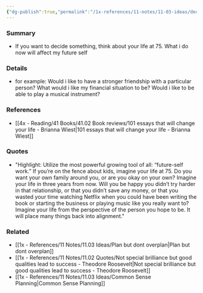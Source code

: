 ```yaml
---
{"dg-publish":true,"permalink":"/1x-references/11-notes/11-03-ideas/decision-tool-what-would-my-future-self-like/","title":"Decision tool - What would my future self like"}
---
```



### Summary
- If you want to decide something, think about your life at 75. What i do now will affect my future self

### Details
- for example: Would i like to have a stronger friendship with a particular person? What would i like my financial situation to be? Would i like to be able to play a musical instrument? 

### References
- [[4x - Reading/41 Books/41.02 Book reviews/101 essays that will change your life - Brianna Wiest\|101 essays that will change your life - Brianna Wiest]]

### Quotes
- "Highlight: Utilize the most powerful growing tool of all: “future-self work.” If you’re on the fence about kids, imagine your life at 75. Do you want your own family around you, or are you okay on your own? Imagine your life in three years from now. Will you be happy you didn’t try harder in that relationship, or that you didn’t save any money, or that you wasted your time watching Netflix when you could have been writing the book or starting the business or playing music like you really want to? Imagine your life from the perspective of the person you hope to be. It will place many things back into alignment."

### Related
- [[1x - References/11 Notes/11.03 Ideas/Plan but dont overplan\|Plan but dont overplan]]
- [[1x - References/11 Notes/11.02 Quotes/Not special brilliance but good qualities lead to success - Theodore Roosevelt\|Not special brilliance but good qualities lead to success - Theodore Roosevelt]]
- [[1x - References/11 Notes/11.03 Ideas/Common Sense Planning\|Common Sense Planning]]